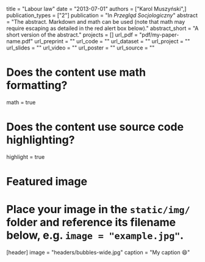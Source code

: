 title = "Labour law"
date = "2013-07-01"
authors = ["Karol Muszyński",]
publication_types = ["2"]
publication = "In *Przegląd Socjologiczny*"
abstract = "The abstract. Markdown and math can be used (note that math may require escaping as detailed in the red alert box below)."
abstract_short = "A short version of the abstract."
projects = []
url_pdf = "pdf/my-paper-name.pdf"
url_preprint = ""
url_code = ""
url_dataset = ""
url_project = ""
url_slides = ""
url_video = ""
url_poster = ""
url_source = ""

# Does the content use math formatting?
math = true

# Does the content use source code highlighting?
highlight = true

# Featured image
# Place your image in the `static/img/` folder and reference its filename below, e.g. `image = "example.jpg"`.
[header]
image = "headers/bubbles-wide.jpg"
caption = "My caption 😄"
